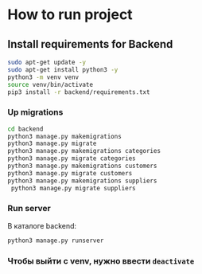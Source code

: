 # How to run project

## Install requirements for Backend

``` bash
sudo apt-get update -y 
sudo apt-get install python3 -y 
python3 -m venv venv
source venv/bin/activate
pip3 install -r backend/requirements.txt
```

### Up migrations


```bash 
cd backend
python3 manage.py makemigrations
python3 manage.py migrate
python3 manage.py makemigrations categories
python3 manage.py migrate categories
python3 manage.py makemigrations customers
python3 manage.py migrate customers
python3 manage.py makemigrations suppliers
 python3 manage.py migrate suppliers
```
### Run server
 В каталоге backend:
 ```bash
 python3 manage.py runserver
 ```

 ### Чтобы выйти с venv, нужно ввести ``` deactivate ```